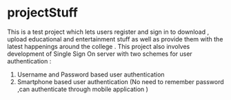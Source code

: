 projectStuff
============

This is a test project which lets users register and sign in to download , upload educational and entertainment stuff as well as provide them with the latest happenings around the college . 
This project also involves development of Single Sign On server with two schemes for user authentication :
 1. Username and Password based user authentication
 2. Smartphone based user authentication (No need to remember password ,can authenticate through mobile application )
